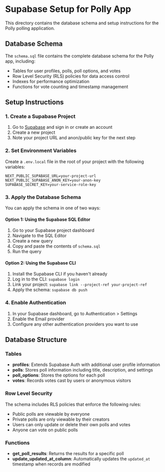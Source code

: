 # Supabase Setup for Polly App

This directory contains the database schema and setup instructions for the Polly polling application.

## Database Schema

The `schema.sql` file contains the complete database schema for the Polly app, including:

- Tables for user profiles, polls, poll options, and votes
- Row Level Security (RLS) policies for data access control
- Indexes for performance optimization
- Functions for vote counting and timestamp management

## Setup Instructions

### 1. Create a Supabase Project

1. Go to [Supabase](https://supabase.com/) and sign in or create an account
2. Create a new project
3. Note your project URL and anon/public key for the next step

### 2. Set Environment Variables

Create a `.env.local` file in the root of your project with the following variables:

```
NEXT_PUBLIC_SUPABASE_URL=your-project-url
NEXT_PUBLIC_SUPABASE_ANON_KEY=your-anon-key
SUPABASE_SECRET_KEY=your-service-role-key
```

### 3. Apply the Database Schema

You can apply the schema in one of two ways:

#### Option 1: Using the Supabase SQL Editor

1. Go to your Supabase project dashboard
2. Navigate to the SQL Editor
3. Create a new query
4. Copy and paste the contents of `schema.sql`
5. Run the query

#### Option 2: Using the Supabase CLI

1. Install the Supabase CLI if you haven't already
2. Log in to the CLI: `supabase login`
3. Link your project: `supabase link --project-ref your-project-ref`
4. Apply the schema: `supabase db push`

### 4. Enable Authentication

1. In your Supabase dashboard, go to Authentication > Settings
2. Enable the Email provider
3. Configure any other authentication providers you want to use

## Database Structure

### Tables

- **profiles**: Extends Supabase Auth with additional user profile information
- **polls**: Stores poll information including title, description, and settings
- **poll_options**: Stores the options for each poll
- **votes**: Records votes cast by users or anonymous visitors

### Row Level Security

The schema includes RLS policies that enforce the following rules:

- Public polls are viewable by everyone
- Private polls are only viewable by their creators
- Users can only update or delete their own polls and votes
- Anyone can vote on public polls

### Functions

- **get_poll_results**: Returns the results for a specific poll
- **update_updated_at_column**: Automatically updates the `updated_at` timestamp when records are modified